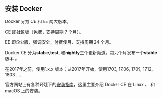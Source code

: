 ## 安装 Docker

Docker 分为 CE 和 EE 两大版本。

CE 即社区版（免费，支持周期 7 个月）。

EE 即企业版，强调安全，付费使用，支持周期 24 个月。

Docker CE 分为**stable**,**test**, 和**nightly**三个更新频道。每六个月发布一个**stable**版本 。

在2017年之前，使用1.x.x 版本；从2017年开始，使用1703, 17.06, 1709, 1712, 1803 ......

官方网站上有各种环境下的[安装指南](https://docs.docker.com/engine/installation/)，这里主要介绍 Docker CE 在 Linux 、 和 macOS 上的安装。

